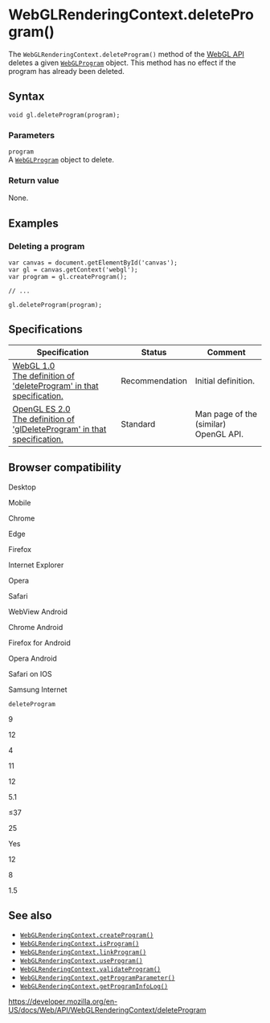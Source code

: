 WebGLRenderingContext.deleteProgram()
=====================================

The `WebGLRenderingContext.deleteProgram()` method of the [WebGL API](../webgl_api) deletes a given [`WebGLProgram`](../webglprogram) object. This method has no effect if the program has already been deleted.

Syntax
------

    void gl.deleteProgram(program);

### Parameters

`program`  
A [`WebGLProgram`](../webglprogram) object to delete.

### Return value

None.

Examples
--------

### Deleting a program

    var canvas = document.getElementById('canvas');
    var gl = canvas.getContext('webgl');
    var program = gl.createProgram();

    // ...

    gl.deleteProgram(program);

Specifications
--------------

<table><thead><tr class="header"><th>Specification</th><th>Status</th><th>Comment</th></tr></thead><tbody><tr class="odd"><td><a href="https://www.khronos.org/registry/webgl/specs/latest/1.0/#5.14.9">WebGL 1.0<br />
<span class="small">The definition of 'deleteProgram' in that specification.</span></a></td><td><span class="spec-rec">Recommendation</span></td><td>Initial definition.</td></tr><tr class="even"><td><a href="https://www.khronos.org/opengles/sdk/docs/man/xhtml/glDeleteProgram.xml">OpenGL ES 2.0<br />
<span class="small">The definition of 'glDeleteProgram' in that specification.</span></a></td><td><span class="spec-standard">Standard</span></td><td>Man page of the (similar) OpenGL API.</td></tr></tbody></table>

Browser compatibility
---------------------

Desktop

Mobile

Chrome

Edge

Firefox

Internet Explorer

Opera

Safari

WebView Android

Chrome Android

Firefox for Android

Opera Android

Safari on IOS

Samsung Internet

`deleteProgram`

9

12

4

11

12

5.1

≤37

25

Yes

12

8

1.5

See also
--------

-   [`WebGLRenderingContext.createProgram()`](createprogram)
-   [`WebGLRenderingContext.isProgram()`](isprogram)
-   [`WebGLRenderingContext.linkProgram()`](linkprogram)
-   [`WebGLRenderingContext.useProgram()`](useprogram)
-   [`WebGLRenderingContext.validateProgram()`](validateprogram)
-   [`WebGLRenderingContext.getProgramParameter()`](getprogramparameter)
-   [`WebGLRenderingContext.getProgramInfoLog()`](getprograminfolog)

<a href="https://developer.mozilla.org/en-US/docs/Web/API/WebGLRenderingContext/deleteProgram" class="_attribution-link">https://developer.mozilla.org/en-US/docs/Web/API/WebGLRenderingContext/deleteProgram</a>
